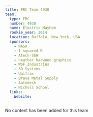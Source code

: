```yaml
---
title: FRC Team 4930
team:
  type: FRC
  number: 4930
  name: Electric Mayhem
  rookie_year: 2014
  location: Buffalo, New York, USA
  sponsors:
    - NASA
    - I squared R
    - Atech-SEH
    - heather harwood graphics
    - WSF Industries
    - 3D Systems
    - Unifrax
    - Brava Metal Supply
    - Autodesk
    - Nichols School
  links:
    Website: 
---
```

No content has been added for this team